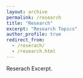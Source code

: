 ```yaml
---
layout: archive
permalink: /research
title: "Research"
excerpt: "Research Topics"
author_profile: true
redirect_from: 
  - /reserach/
  - /research.html
---
```



Reserach Excerpt.